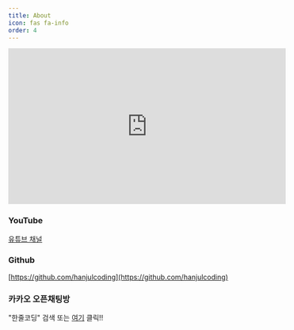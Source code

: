 ```yaml
---
title: About
icon: fas fa-info
order: 4
---
```


<iframe width="560" height="315" src="https://www.youtube.com/embed/Q0Ikea1zKHs" title="YouTube video player" frameborder="0" allow="accelerometer; autoplay; clipboard-write; encrypted-media; gyroscope; picture-in-picture" allowfullscreen></iframe>

### YouTube

[유튜브 채널](https://www.youtube.com/channel/UCS6loxXbMlAL8VwSVM4UIKQ)

### Github

[https://github.com/hanjulcoding](https://github.com/hanjulcoding)

### 카카오 오픈채팅방

"한줄코딩" 검색 또는 [여기](https://open.kakao.com/o/gBCDGDUc) 클릭!!

[youtube]: https://www.youtube.com/channel/UCyfUmIe1NMBCEzsO2iXBzBQ
[github]: https://github.com/hanjulcoding/hanjulcoding.github.io
[kakao]: https://open.kakao.com/o/gBCDGDUc
